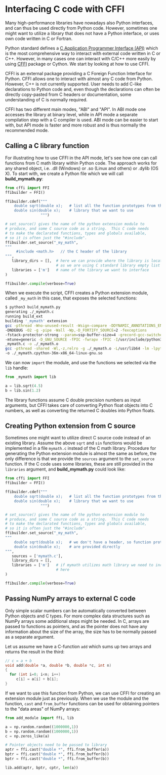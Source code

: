 <!-- Title: Interfacing C code with CFFI -->

<!-- Short description:

In this article we discuss how external code written in C can be utilized
from Python code with the help of the CFFI package.

-->

# Interfacing C code with CFFI

Many high-performance libraries have nowadays also Python interfaces, and
can thus be used directly from Python code. However, sometimes one might want
to utilize a library that does not have a Python interface, or uses own code
written in C or Fortran.

Python standard defines a
[C Application Programmer Interface (API)](https://docs.python.org/3/c-api/)
which is the most comprehensive way to interact with external code written in
C or C++. However, in many cases one can interact with C/C++ more easily by
using [CFFI](https://cffi.readthedocs.io) package or Cython. We start by
looking at how to use CFFI.

CFFI is an external package providing a C Foreign Function Interface for
Python. CFFI allows one to interact with almost any C code from Python.
However, C++ is not currently supported. User needs to add C-like declarations
to Python code and, even though the declarations can often be directly
copy-pasted from C headers or documentation, some understanding of C is
normally required.

CFFI has two different main modes, "ABI" and "API". In ABI mode one accesses
the library at binary level, while in API mode a separate compilation step
with a C compiler is used. ABI mode can be easier to start with, but API mode
is faster and more robust and is thus normally the recommended mode.


## Calling a C library function

For illustrating how to use CFFI in the API mode, let's see how one can call
functions from C math library within Python code. The approach works for any
shared object, i.e. .dll (Windows) or .so (Linux and others) or .dylib
(OS X). To start with, we create a Python file which we will call
**build_mymath.py**:

~~~python
from cffi import FFI
ffibuilder = FFI()

ffibuilder.cdef("""
    double sqrt(double x);   # list all the function prototypes from the
    double sin(double x);    # library that we want to use
                """)

# set_source() gives the name of the python extension module to
# produce, and some C source code as a string.  This C code needs
# to make the declarated functions, types and globals available,
# so it is often just the "#include".
ffibuilder.set_source("_my_math",
"""
     #include <math.h>   // the C header of the library
""",
   library_dirs = [],  # here we can provide where the library is located,
                       # as we are using C standard library empty list is enough
   libraries = ['m']   # name of the library we want to interface
)

ffibuilder.compile(verbose=True)
~~~

When we execute the script, CFFI creates a Python extension module, called
`_my_math` in this case, that exposes the selected functions:

~~~bash
$ python3 build_mymath.py
generating ./_mymath.c
running build_ext
building '_mymath' extension
gcc -pthread -Wno-unused-result -Wsign-compare -DDYNAMIC_ANNOTATIONS_ENABLED=1
-DNDEBUG -O2 -g -pipe -Wall -Wp,-D_FORTIFY_SOURCE=2 -fexceptions
-fstack-protector-strong --param=ssp-buffer-size=4 -grecord-gcc-switches -m64
-mtune=generic -D_GNU_SOURCE -fPIC -fwrapv -fPIC -I/usr/include/python3.6m -c
_mymath.c -o ./_mymath.o
gcc -pthread -shared -Wl,-z,relro -g ./_mymath.o -L/usr/lib64 -lm -lpython3.6m
-o ./_mymath.cpython-36m-x86_64-linux-gnu.so
~~~

We can now `import` the module, and use the functions we selected via the
`lib` handle:

~~~python
from _mymath import lib

a = lib.sqrt(4.5)
b = lib.sin(1.2)
~~~

The library functions assume C double precision numbers as input arguments,
but CFFI takes care of converting Python float objects into C numbers, as well
as converting the returned C doubles into Python floats.

## Creating Python extension from C source

Sometimes one might want to utilize direct C source code instead of an
existing library. Assume the above `sqrt` and `sin` functions would be
implemented in a file `mymath.c` instead of the C math library. Procedure for
generating the Python extension module is almost the same as before, the only
difference is that we provide the `sources` argument to the `set_source`
function. If the C code uses some libraries, these are still provided in the
`libraries` argument, and **build_mymath.py** could look like:

~~~python
from cffi import FFI
ffibuilder = FFI()

ffibuilder.cdef("""
    double sqrt(double x);   # list all the function prototypes from the
    double sin(double x);    # library that we want to use
                """)

# set_source() gives the name of the python extension module to
# produce, and some C source code as a string.  This C code needs
# to make the declarated functions, types and globals available,
# so it is often just the "#include".
ffibuilder.set_source("_my_math",
"""
    double sqrt(double x);   # we don't have a header, so function prototypes
    double sin(double x);    # are provided directly
""",
   sources = ['mymath.c'],
   library_dirs = [],
   libraries = ['m']   # if mymath utilizes math library we need to include it
                       # here
)

ffibuilder.compile(verbose=True)
~~~

## Passing NumPy arrays to external C code

Only simple scalar numbers can be automatically converted between Python
objects and C types. For more complex data structures such as NumPy arrays
some additional steps might be needed. In C, arrays are passed to functions
as pointers, and as the pointer does not have any information about the size
of the array, the size has to be normally passed as a separate argument.

Let us assume we have a C-function `add` which sums up two arrays and returns
the result in the third:

~~~c
// c = a + b
void add(double *a, double *b, double *c, int n)
{
  for (int i=0; i<n; i++)
     c[i] = a[i] + b[i];
}
~~~

If we want to use this function from Python, we can use CFFI for creating
an extension module just as previously. When we use the module and the
function, `cast` and `from_buffer` functions can be used for obtaining
pointers to the "data areas" of NumPy arrays:

~~~python
from add_module import ffi, lib

a = np.random.random((1000000,1))
b = np.random.random((1000000,1))
c = np.zeros_like(a)

# Pointer objects need to be passed to library
aptr = ffi.cast("double *", ffi.from_buffer(a))
bptr = ffi.cast("double *", ffi.from_buffer(b))
bptr = ffi.cast("double *", ffi.from_buffer(b))

lib.add(aptr, bptr, cptr, len(a))
~~~
